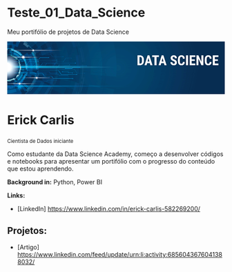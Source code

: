 # Teste_01_Data_Science
Meu portifólio de projetos de Data Science


<p align="center">
  <img src="banner.png" >
</p>

# Erick Carlis
<sub>Cientista de Dados iniciante </sub>

Como estudante da Data Science Academy, começo a desenvolver códigos e notebooks para apresentar um portifólio com o progresso do conteúdo que estou aprendendo.


**Background in:** Python, Power BI

**Links:**
* [LinkedIn]  https://www.linkedin.com/in/erick-carlis-582269200/
## Projetos:
* [Artigo]  https://www.linkedin.com/feed/update/urn:li:activity:6856043676041388032/
